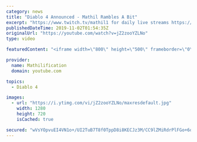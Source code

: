 ```yaml
---
category: news
title: "Diablo 4 Announced - Mathil Rambles A Bit"
excerpt: "https://www.twitch.tv/mathil1 for daily live streams https://twitter.com/MathilExists https://www.instagram.com/mathilexists/ ..."
publishedDateTime: 2019-11-02T01:54:35Z
originalUrl: "https://youtube.com/watch?v=jZ2zooYZLNo"
type: video

featuredContent: "<iframe width=\"800\" height=\"500\" frameborder=\"0\" src=\"https://www.youtube.com/embed/jZ2zooYZLNo\" allow=\"accelerometer; autoplay; encrypted-media; gyroscope; picture-in-picture\" allowfullscreen></iframe>"

provider:
  name: Mathilification
  domain: youtube.com

topics:
  - Diablo 4

images:
  - url: "https://i.ytimg.com/vi/jZ2zooYZLNo/maxresdefault.jpg"
    width: 1280
    height: 720
    isCached: true

secured: "wVsYOpvuEI4VN1o+/UI2TuB7T8f0TppD8i8KECJz3M/CC9lZMiRdrPlFGo+6qbOxzIshABkJzBKDhg0Mm7ZDm9OMSQ9akbR4ME76STcJDM9dgFoywF1zHPf82qIiDxHCkOFzByk8tTjfYkQuGV4/KNVROStocOF1MOUax9DiycvMJc1Lnrbrg+SALdlZuMzlo793HZrqg5n1JM+CcwXFX8g9mmVlcG+AZQcjd1jQlel7tCxRodwBckPz/XTidtFh2HL5bHqUPOUj2VYUR2ldsK7H36/fh/rGgo++r3FVBlJ3YFfpw5LDi1WLplxkLXIj7zGNZofyiTR6ke7esyQkgUfgrEz9WP7xcHsQKi9yXdr3ikL4YVbGdC/yzIpOpWwJf91ocDo/XrFWjLZ4ztv7vNY4YxDM69+d89kkTYhEWaN+qR60MKGPuEdXFSsQd5cA;Q/ny0oKZgmzAH4Vwaq0lDw=="
---
```


